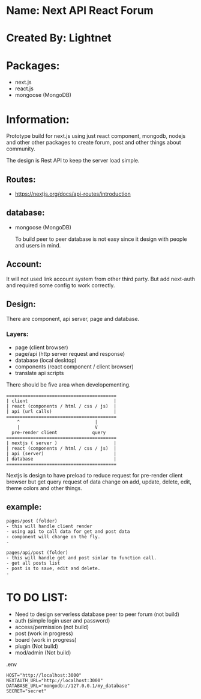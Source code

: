 # Name: Next API React Forum

# Created By: Lightnet

# Packages:
- next.js
- react.js
- mongoose (MongoDB)

# Information:
  Prototype build for next.js using just react component, mongodb, nodejs and other other packages to create forum, post and other things about community.

  The design is Rest API to keep the server load simple.

## Routes:
- https://nextjs.org/docs/api-routes/introduction

## database:
- mongoose (MongoDB)

  To build peer to peer database is not easy since it design with people and users in mind.

## Account:
  It will not used link account system from other third party. But add next-auth and required some config to work correctly.

## Design:
  There are component, api server, page and database.

### Layers:
- page (client browser)
- page/api (http server request and response)
- database (local desktop)
- components (react component / client browser)
- translate api scripts

There should be five area when developementing.

```
=========================================
| client                                |
| react (components / html / css / js)  |
| api (url calls)                       |
=========================================
    ^                            |
    |                            V
  pre-render client             query
=========================================
| nextjs ( server )                     | 
| react (components / html / css / js)  |
| api (server)                          |
| database                              |
=========================================
```

  Nextjs is design to have preload to reduce request for pre-render client browser but get query request of data change on add, update, delete, edit, theme colors and other things.

## example:
```
pages/post (folder)
- this will handle client render
- using api to call data for get and post data
- component will change on the fly.
-

pages/api/post (folder)
- this will handle get and post simlar to function call.
- get all posts list
- post is to save, edit and delete.
- 

```




# TO DO LIST:
- Need to design serverless database peer to peer forum (not build)
- auth (simple login user and password)
- access/permission (not build)
- post (work in progress)
- board (work in progress)
- plugin (Not build)
- mod/admin (Not build)


.env
```
HOST="http://localhost:3000"
NEXTAUTH_URL="http://localhost:3000"
DATABASE_URL="mongodb://127.0.0.1/my_database"
SECRET="secret"
```